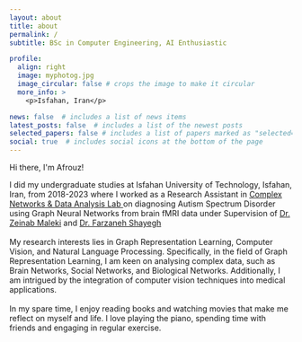 ```yaml
---
layout: about
title: about
permalink: /
subtitle: BSc in Computer Engineering, AI Enthusiastic

profile:
  align: right
  image: myphotog.jpg
  image_circular: false # crops the image to make it circular
  more_info: >
    <p>Isfahan, Iran</p>

news: false  # includes a list of news items
latest_posts: false  # includes a list of the newest posts
selected_papers: false # includes a list of papers marked as "selected={true}"
social: true  # includes social icons at the bottom of the page
---
```


Hi there, I'm Afrouz!

<!-- <font size="4.5"> -->
<!-- As an AI enthusiast, I am genuinely passionate about the advancements and potential of artificial intelligence, which fuels my drive to continuously learn and grow in this field. -->
I did my undergraduate studies at Isfahan University of Technology, Isfahan, Iran, from 2018-2023 where I worked as a Research Assistant in <a href='https://malekilab.ir/'>Complex Networks & Data Analysis Lab </a> on diagnosing Autism Spectrum Disorder using Graph Neural Networks from brain fMRI data under Supervision of <a href='https://zmaleki.iut.ac.ir/'>Dr. Zeinab Maleki</a> and <a href='https://shayegh.iut.ac.ir/'>Dr. Farzaneh Shayegh </a>
<br/><br/>
My research interests lies in Graph Representation Learning, Computer Vision, and Natural Language Processing. Specifically, in the field of Graph Representation Learning, I am keen on analysing complex data, such as Brain Networks, Social Networks, and Biological Networks. 
Additionally, I am intrigued by the integration of computer vision techniques into medical applications.
<br/><br/>
In my spare time, I enjoy reading books and watching movies that make me reflect on myself and life. I love playing the piano, spending time with friends and engaging in regular exercise.

<!-- </font> -->

<!-- I am a computer science graduate with a strong passion for artificial intelligence (AI). My primary research interests lie in the exciting fields of graph representation learning, computer vision, and natural language understanding. I am particularly fascinated by their applications in healthcare, as I believe AI has the potential to revolutionize the way we approach medical diagnostics and treatment. -->


<!-- Write your biography here. Tell the world about yourself. Link to your favorite [subreddit](http://reddit.com). You can put a picture in, too. The code is already in, just name your picture `prof_pic.jpg` and put it in the `img/` folder.

Put your address / P.O. box / other info right below your picture. You can also disable any of these elements by editing `profile` property of the YAML header of your `_pages/about.md`. Edit `_bibliography/papers.bib` and Jekyll will render your [publications page](/al-folio/publications/) automatically.

Link to your social media connections, too. This theme is set up to use [Font Awesome icons](http://fortawesome.github.io/Font-Awesome/) and [Academicons](https://jpswalsh.github.io/academicons/), like the ones below. Add your Facebook, Twitter, LinkedIn, Google Scholar, or just disable all of them. -->